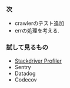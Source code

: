 ### 次
+ crawlerのテスト追加
+ errの処理を考える.

### 試して見るもの
+ [Stackdriver Profiler](docs/stack-driver-profiler.md)
+ Sentry
+ Datadog
+ Codecov
